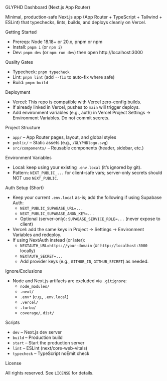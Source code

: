 GLYPHD Dashboard (Next.js App Router)

Minimal, production-safe Next.js app (App Router + TypeScript + Tailwind + ESLint) that typechecks, lints, builds, and deploys cleanly on Vercel.

Getting Started

- Prereqs: Node 18.18+ or 20.x, pnpm or npm
- Install: `pnpm i` (or `npm i`)
- Dev: `pnpm dev` (or `npm run dev`) then open http://localhost:3000

Quality Gates

- Typecheck: `pnpm typecheck`
- Lint: `pnpm lint` (add `--fix` to auto-fix where safe)
- Build: `pnpm build`

Deployment

- Vercel: This repo is compatible with Vercel zero-config builds.
- If already linked in Vercel, pushes to `main` will trigger deploys.
- Add environment variables (e.g., auth) in Vercel Project Settings → Environment Variables. Do not commit secrets.

Project Structure

- `app/` – App Router pages, layout, and global styles
- `public/` – Static assets (e.g., `/GLYPHDlogo.svg`)
- `src/components/` – Reusable components (header, sidebar, etc.)

Environment Variables

- Local: keep using your existing `.env.local` (it’s ignored by git).
- Pattern: `NEXT_PUBLIC_...` for client-safe vars; server-only secrets should NOT use `NEXT_PUBLIC`.

Auth Setup (Short)

- Keep your current `.env.local` as-is; add the following if using Supabase Auth:
  - `NEXT_PUBLIC_SUPABASE_URL=...`
  - `NEXT_PUBLIC_SUPABASE_ANON_KEY=...`
  - Optional (server-only): `SUPABASE_SERVICE_ROLE=...` (never expose to client)
- Vercel: add the same keys in Project → Settings → Environment Variables and redeploy.
- If using NextAuth instead (or later):
  - `NEXTAUTH_URL=https://your-domain` (or `http://localhost:3000` locally)
  - `NEXTAUTH_SECRET=...`
  - Add provider keys (e.g., `GITHUB_ID`, `GITHUB_SECRET`) as needed.

Ignore/Exclusions

- Node and Next.js artifacts are excluded via `.gitignore`:
  - `node_modules/`
  - `.next/`
  - `.env*` (e.g., `.env.local`)
  - `.vercel/`
  - `.turbo/`
  - `coverage/`, `dist/`

Scripts

- `dev` – Next.js dev server
- `build` – Production build
- `start` – Start the production server
- `lint` – ESLint (next/core-web-vitals)
- `typecheck` – TypeScript noEmit check

License

All rights reserved. See `LICENSE` for details.
